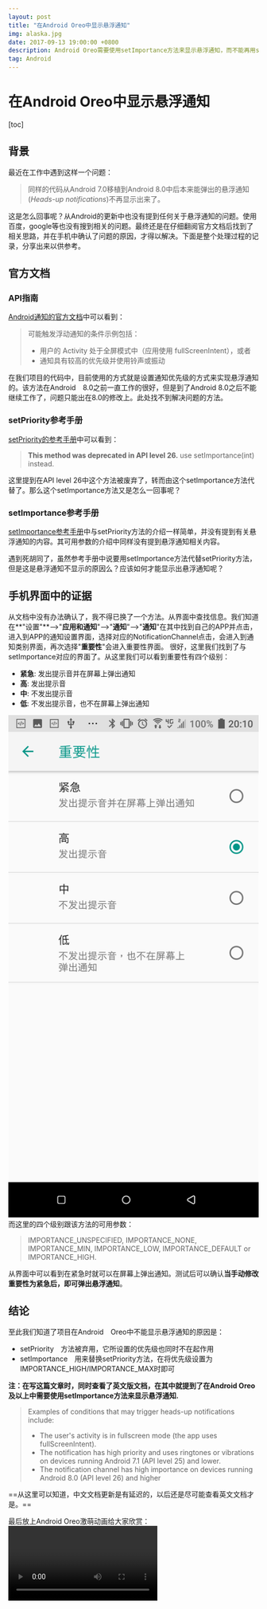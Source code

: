 ```yaml
---
layout: post
title: "在Android Oreo中显示悬浮通知"
img: alaska.jpg 
date: 2017-09-13 19:00:00 +0800
description: Android Oreo需要使用setImportance方法来显示悬浮通知，而不能再用setPriority方法。
tag: Android
---
```

# 在Android Oreo中显示悬浮通知

[toc]

## 背景
最近在工作中遇到这样一个问题：
> 同样的代码从Android 7.0移植到Android 8.0中后本来能弹出的悬浮通知(*Heads-up notifications*)不再显示出来了。

这是怎么回事呢？从Android的更新中也没有提到任何关于悬浮通知的问题。使用百度，google等也没有搜到相关的问题。最终还是在仔细翻阅官方文档后找到了相关思路，并在手机中确认了问题的原因，才得以解决。下面是整个处理过程的记录，分享出来以供参考。

## 官方文档

### API指南
[Android通知的官方文档](https://developer.android.com/guide/topics/ui/notifiers/notifications.html)中可以看到：
> 可能触发浮动通知的条件示例包括：
>* 用户的 Activity 处于全屏模式中（应用使用 fullScreenIntent），或者
>* 通知具有较高的优先级并使用铃声或振动

在我们项目的代码中，目前使用的方式就是设置通知优先级的方式来实现悬浮通知的。该方法在Android　8.0之前一直工作的很好，但是到了Android 8.0之后不能继续工作了，问题只能出在8.0的修改上。此处找不到解决问题的方法。

### setPriority参考手册
[setPriority的参考手册](https://developer.android.com/reference/android/app/Notification.Builder.html#setPriority(int) "setPriority参考手册")中可以看到：
> **This method was deprecated in API level 26.**
> use setImportance(int) instead.

这里提到在API level 26中这个方法被废弃了，转而由这个setImportance方法代替了。那么这个setImportance方法又是怎么一回事呢？

### setImportance参考手册
[setImportance参考手册](https://developer.android.com/reference/android/app/NotificationChannel.html#setImportance(int) "setImportance参考手册")中与setPriority方法的介绍一样简单，并没有提到有关悬浮通知的内容。其可用参数的介绍中同样没有提到悬浮通知相关内容。

遇到死胡同了，虽然参考手册中说要用setImportance方法代替setPriority方法，但是这是悬浮通知不显示的原因么？应该如何才能显示出悬浮通知呢？

## 手机界面中的证据
从文档中没有办法确认了，我不得已换了一个方法。从界面中查找信息。我们知道在**"设置"**-->"**应用和通知**"-->"**通知**"-->"**通知**"在其中找到自己的APP并点击，进入到APP的通知设置界面，选择对应的NotificationChannel点击，会进入到通知类别界面，再次选择"**重要性**"会进入重要性界面。
很好，这里我们找到了与setImportance对应的界面了。从这里我们可以看到重要性有四个级别：
* **紧急**: 发出提示音并在屏幕上弹出通知
* **高**: 发出提示音
* **中**: 不发出提示音
* **低**: 不发出提示音，也不在屏幕上弹出通知

![重要性截图](../assets/img/notification_importance.png)
而这里的四个级别跟该方法的可用参数：
> IMPORTANCE_UNSPECIFIED, IMPORTANCE_NONE, IMPORTANCE_MIN, IMPORTANCE_LOW, IMPORTANCE_DEFAULT or IMPORTANCE_HIGH.

从界面中可以看到在紧急时就可以在屏幕上弹出通知。测试后可以确认**当手动修改重要性为紧急后，即可弹出悬浮通知**。

## 结论
至此我们知道了项目在Android　Oreo中不能显示悬浮通知的原因是：
* setPriority　方法被弃用，它所设置的优先级也同时不在起作用
* setImportance　用来替换setPriority方法，在将优先级设置为IMPORTANCE_HIGH/IMPORTANCE_MAX时即可

**注：在写这篇文章时，同时查看了英文版文档，在其中就提到了在Android Oreo及以上中需要使用setImportance方法来显示悬浮通知.**
> Examples of conditions that may trigger heads-up notifications include:
> * The user's activity is in fullscreen mode (the app uses fullScreenIntent).
> * The notification has high priority and uses ringtones or vibrations on devices running Android 7.1 (API level 25) and lower.
> * The notification channel has high importance on devices running Android 8.0 (API level 26) and higher

==从这里可以知道，中文文档更新是有延迟的，以后还是尽可能查看英文文档才是。==

最后放上Android Oreo激萌动画给大家欣赏：
![Android Oreo](https://developer.android.com/about/versions/oreo/images/oreo-superhero.webm)